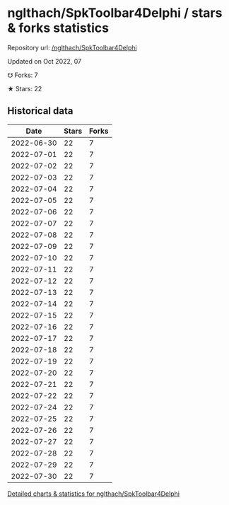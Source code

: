 # nglthach/SpkToolbar4Delphi / stars & forks statistics

Repository url: [/nglthach/SpkToolbar4Delphi](https://github.com/nglthach/SpkToolbar4Delphi)

Updated on Oct 2022, 07

☋ Forks: 7

★ Stars: 22

## Historical data
| Date | Stars | Forks |
|------|-------|-------|
| 2022-06-30 | 22 | 7 | 
| 2022-07-01 | 22 | 7 | 
| 2022-07-02 | 22 | 7 | 
| 2022-07-03 | 22 | 7 | 
| 2022-07-04 | 22 | 7 | 
| 2022-07-05 | 22 | 7 | 
| 2022-07-06 | 22 | 7 | 
| 2022-07-07 | 22 | 7 | 
| 2022-07-08 | 22 | 7 | 
| 2022-07-09 | 22 | 7 | 
| 2022-07-10 | 22 | 7 | 
| 2022-07-11 | 22 | 7 | 
| 2022-07-12 | 22 | 7 | 
| 2022-07-13 | 22 | 7 | 
| 2022-07-14 | 22 | 7 | 
| 2022-07-15 | 22 | 7 | 
| 2022-07-16 | 22 | 7 | 
| 2022-07-17 | 22 | 7 | 
| 2022-07-18 | 22 | 7 | 
| 2022-07-19 | 22 | 7 | 
| 2022-07-20 | 22 | 7 | 
| 2022-07-21 | 22 | 7 | 
| 2022-07-22 | 22 | 7 | 
| 2022-07-24 | 22 | 7 | 
| 2022-07-25 | 22 | 7 | 
| 2022-07-26 | 22 | 7 | 
| 2022-07-27 | 22 | 7 | 
| 2022-07-28 | 22 | 7 | 
| 2022-07-29 | 22 | 7 | 
| 2022-07-30 | 22 | 7 | 


[Detailed charts & statistics for nglthach/SpkToolbar4Delphi](https://reviewgithub.com/rep/nglthach/SpkToolbar4Delphi)
